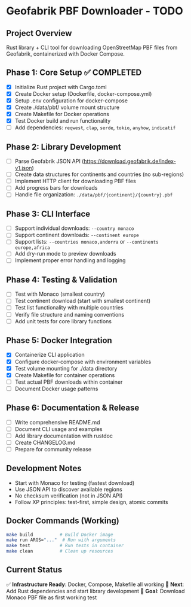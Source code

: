 # Geofabrik PBF Downloader - TODO

## Project Overview
Rust library + CLI tool for downloading OpenStreetMap PBF files from Geofabrik, containerized with Docker Compose.

## Phase 1: Core Setup ✅ COMPLETED
- [x] Initialize Rust project with Cargo.toml
- [x] Create Docker setup (Dockerfile, docker-compose.yml) 
- [x] Setup .env configuration for docker-compose
- [x] Create ./data/pbf/ volume mount structure
- [x] Create Makefile for Docker operations
- [x] Test Docker build and run functionality
- [ ] Add dependencies: `reqwest`, `clap`, `serde`, `tokio`, `anyhow`, `indicatif`

## Phase 2: Library Development
- [ ] Parse Geofabrik JSON API (https://download.geofabrik.de/index-v1.json)
- [ ] Create data structures for continents and countries (no sub-regions)
- [ ] Implement HTTP client for downloading PBF files
- [ ] Add progress bars for downloads
- [ ] Handle file organization: `./data/pbf/{continent}/{country}.pbf`

## Phase 3: CLI Interface
- [ ] Support individual downloads: `--country monaco`
- [ ] Support continent downloads: `--continent europe`  
- [ ] Support lists: `--countries monaco,andorra` or `--continents europe,africa`
- [ ] Add dry-run mode to preview downloads
- [ ] Implement proper error handling and logging

## Phase 4: Testing & Validation
- [ ] Test with Monaco (smallest country)
- [ ] Test continent download (start with smallest continent)
- [ ] Test list functionality with multiple countries
- [ ] Verify file structure and naming conventions
- [ ] Add unit tests for core library functions

## Phase 5: Docker Integration
- [x] Containerize CLI application
- [x] Configure docker-compose with environment variables
- [x] Test volume mounting for ./data directory
- [x] Create Makefile for container operations
- [ ] Test actual PBF downloads within container
- [ ] Document Docker usage patterns

## Phase 6: Documentation & Release
- [ ] Write comprehensive README.md
- [ ] Document CLI usage and examples
- [ ] Add library documentation with rustdoc
- [ ] Create CHANGELOG.md
- [ ] Prepare for community release

## Development Notes
- Start with Monaco for testing (fastest download)
- Use JSON API to discover available regions
- No checksum verification (not in JSON API)  
- Follow XP principles: test-first, simple design, atomic commits

## Docker Commands (Working)
```bash
make build          # Build Docker image
make run ARGS="..."  # Run with arguments
make test           # Run tests in container
make clean          # Clean up resources
```

## Current Status
✅ **Infrastructure Ready**: Docker, Compose, Makefile all working
🔄 **Next**: Add Rust dependencies and start library development
🎯 **Goal**: Download Monaco PBF file as first working test